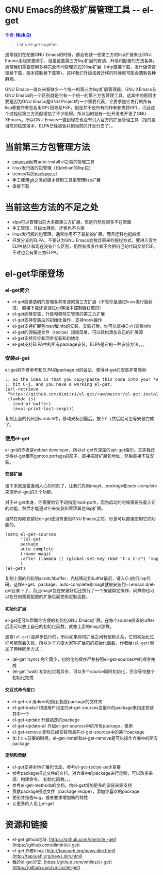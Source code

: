 GNU Emacs的终极扩展管理工具 -- el-get
==========
<span style="color: #0000ff;">作者: </span><a href="http://vmlinz.is-programmer.com/" target="_blank"><span style="color: #0000ff;"><b>Nick Qi</b></span></a>

> Let's el-get together

通常我们在配置GNU Emacs的时候，都会安装一些第三方的lisp扩展来让GNU Emacs用起来更顺手，但是这些第三方lisp扩展的安装、升级和配置的方法各异，通常我们需要使用多种完全不同管理方式的lisp扩展（http直接下载，发行版包管理器下载，版本控制器下载等）。这样我们升级或者迁移的时候就可能会遇到各种麻烦。

GNU Emacs一直以来都缺少一个统一的第三方lisp扩展管理器，GNU XEmacs与GNU Emacs的一个区别就是它有一个统一的第三方包管理工具。这其中的原因主要是因为GNU Emacs是GNU Project的一个重要代表，它要求随它发行的所有lisp都要作者签名用GPL授权给FSF，但是并不是所有的作者都支持GPL，而且这个过程给第三方贡献增加了不少阻碍。所以当时就有一批开发者开发了GNU XEmacs。所以GNU Emacs一直到现在也没有引入官方的扩展管理工具（指的是当前的稳定版本，ELPA已经被合并到当前的开发分支了）。

<!--more-->

# 当前第三方包管理方法 #

* [emacswiki](http://www.emacswiki.org/)有auto-install.el之类的管理工具
* linux发行版的包管理（如debian的lisp包）
* tromey写的[package.el](http://tromey.com/elpa/index.html)
* 手工使用git之类的版本控制工具来管理lisp扩展
* 直接下载

# 当前这些方法的不足之处 #

* elpa可以管理当前大多数第三方扩展，但是仍然有很多不在里面
* 手工管理，升级太麻烦，迁移也不方便
* linux发行版的包管理，通常你用不了最新的扩展，而且迁移也挺麻烦
* 开发分支的ELPA，不要认为GNU Emacs会放弃原来的授权方式，要进入官方ELPA估计和现在没有什么区别，仍然有很多作者不会把自己的代码交给FSF。不过也会有第三方ELPA。

# el-get华丽登场 #

### el-get简介 ###

* el-get能够透明的管理各种来源的第三方扩展（不管你是通过linux发行版获取，
直接下载还是通过git等版本控制器获取的）
* el-get能够安装，升级和移除它管理的第三方扩展
* el-get支持安装后的初始化操作，支持hook操作
* el-get支持扩展包man和info的安装，安装好后，你可以直接*C-h i*查看info
* el-get的源描述文件（recipe）超级简单，可以轻松添加自己的扩展源
* el-get支持异步和同步安装和初始化
* el-get支持ELPA中的所有package安装，ELPA是它的一种安装方法。。。

### 安装el-get ###

el-get的作者参考和ELPA的package.el的做法，使得el-get的安装非常简单:
<pre lang="lisp">
;; So the idea is that you copy/paste this code into your *scratch* buffer,
;; hit C-j, and you have a working el-get.
(url-retrieve
 "https://github.com/dimitri/el-get/raw/master/el-get-install.el"
 (lambda (s)
   (end-of-buffer)
   (eval-print-last-sexp)))
</pre>

复制上面的代码到*scratch*中，移动光标到最后，按下`C-j`然后就可坐等安装完成了。

### 使用el-get ###

el-get的作者是debian developer，所以el-get有深深的apt-get烙印。其实我还觉得el-get很有gentoo portage的影子，直接描诉扩展包地址，然后直接下载安装。

#### 安装扩展 ####

接下来就是最激动人心的时刻了，让我们先用*magit*、*package*和*auto-complete*来演示el-get的几个功能。

对于*el-get*本身，你需要给它手动指定*load-path*，因为启动的时候需要先载入它的功能，然后才能通过它来安装和管理其他lisp扩展。

当然在你刚安装玩el-get还没有重启GNU Emacs之前，你是可以直接使用它的功能的。

<pre lang="lisp">
(setq el-get-sources
      '(el-get
      package
      auto-complete
      (:name magit
      :after (lambda () (global-set-key (kbd "C-x C-z") 'magit-status))))
      )
(el-get)
</pre>
复制上面的代码到*scratch*buffer，光标移动到buffer最后，键入*C-j*执行lisp代码。这样el-get、package、auto-complete和magit就被安装到~/.emacs.d/el-get目录下了。而且magit包在安装好后还执行了一个按键绑定操作，同样你也可以在任何需要配置的扩展后面使用定制函数。

#### 初始化扩展 ####

el-get还可以帮助你方便的初始化GNU Emacs扩展，在每个source描诉的:after后面可以放上自己的初始化函数，就像上面的magit那样。

通常`(el-get)`是异步执行的，所以如果你的扩展之间有依赖关系，它的初始化过程可能就会失败，所以为了方便大家写扩展包的初始化函数，作者给`(el-get)`增加了两种同步方式：

* (el-get 'sync) 完全同步，初始化的顺序严格按照el-get-sources中的顺序完成
* (el-get 'wait) 初始化过程异步，可以多个source同时初始化，但会等待整个初始化完成

#### 交互式命令接口 ####

* el-get-cd 用dired切换到指定package的文件夹
* el-get-install 根据用户设定的el-get-sources变量中的package来指定安装其中一个
* el-get-update 升级指定的package
* el-get-update-all 升级el-get-sources中的所有package，慎用
* el-get-remove 删除已经安装而且在el-get-sources中的某个package
* 加上`C-u`前缀的时候，el-get-install和el-get-remove是可以操作仓库中的所有
package

#### 定制和贡献 ####

* el-get支持本地扩展包仓库，参考el-get-recipe-path变量
* 参考package描述文件的文档，对仓库中的package进行定制，可以改变来源、构建命令、
初始化函数。。。
* 参考el-get-methods的文档，给el-get增加更多的安装来源支持
* 贡献package描述文件（package recipe），添加你喜欢的package
* 使用并报告bug，或者要求增加新的特性
* 让更多的人用上el-get

# 资源和链接 #

* el-get github地址:
[https://github.com/dimitri/el-get](https://github.com/dimitri/el-get)
* el-get 作者blog:
[http://tapoueh.org/news.dim.html](http://tapoueh.org/news.dim.html)
* 我的el-get分支:
[https://github.com/vmlinz/el-get](https://github.com/vmlinz/el-get)
